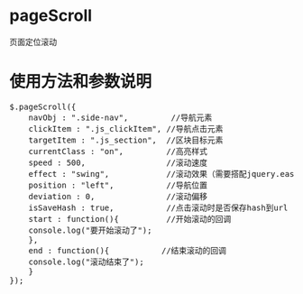 # pageScroll
页面定位滚动
# 使用方法和参数说明
<pre>
$.pageScroll({
    navObj : ".side-nav",         //导航元素
    clickItem : ".js_clickItem", //导航点击元素
    targetItem : ".js_section",  //区块目标元素
    currentClass : "on",         //高亮样式
    speed : 500,                 //滚动速度
    effect : "swing",            //滚动效果（需要搭配jquery.easing.js） 
    position : "left",           //导航位置
    deviation : 0,               //滚动偏移
    isSaveHash : true,           //点击滚动时是否保存hash到url
    start : function(){          //开始滚动的回调
    console.log("要开始滚动了");
    },
    end : function(){           //结束滚动的回调
    console.log("滚动结束了");
    }
});
</pre>

